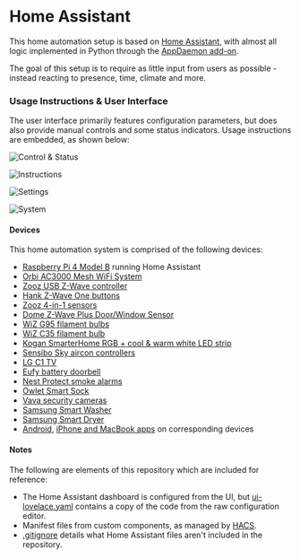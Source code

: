 # Home Assistant

This home automation setup is based on [Home Assistant](https://www.home-assistant.io), with almost all logic implemented in Python through the [AppDaemon add-on](https://github.com/hassio-addons/addon-appdaemon).

The goal of this setup is to require as little input from users as possible - instead reacting to presence, time, climate and more.

### Usage Instructions & User Interface

The user interface primarily features configuration parameters, but does also provide manual controls and some status indicators. Usage instructions are embedded, as shown below:

![Control & Status](ui/control-status.png "Control & Status")

![Instructions](ui/instructions.png "Instructions")

![Settings](ui/settings.png "Settings")

![System](ui/system.png "System")

#### Devices

This home automation system is comprised of the following devices:

- [Raspberry Pi 4 Model B](https://www.raspberrypi.org/products/raspberry-pi-4-model-b) running Home Assistant
- [Orbi AC3000 Mesh WiFi System](https://www.netgear.com/home/wifi/mesh/rbk50)
- [Zooz USB Z-Wave controller](https://www.getzooz.com/zooz-zst10-s2-stick)
- [Hank Z-Wave One buttons](https://www.simplysmart123.com/buttons/hank-z-wave-plus-one-button-scene-controller)
- [Zooz 4-in-1 sensors](https://www.getzooz.com/zooz-zse40-4-in-1-sensor)
- [Dome Z-Wave Plus Door/Window Sensor](https://smarthomedirect.com.au/product/dome-z-wave-pro-door-window-sensor)
- [WiZ G95 filament bulbs](https://www.wizconnected.com/en-au/p/filament-bulb-filament-globe-amber-50w-g95-e27/8718699786793)
- [WiZ C35 filament bulb](https://www.wizconnected.com/en-au/p/filament-bulb-filament-candle-amber-25w-c35-e14/8718699787257)
- [Kogan SmarterHome RGB + cool & warm white LED strip](https://www.kogan.com/au/buy/kogan-smarterhometm-ip68-colour-whites-smart-led-light-strip-5m-kogan)
- [Sensibo Sky aircon controllers](https://sensibo.com/products/sensibo-sky)
- [LG C1 TV](https://www.lg.com/au/tvs/lg-oled65c1ptb)
- [Eufy battery doorbell](https://myeufy.com.au/eufy-video-doorbell-battery-powered.html)
- [Nest Protect smoke alarms](https://store.google.com/au/product/nest_protect_2nd_gen)
- [Owlet Smart Sock](https://owletcare.com.au/products/owlet-smart-sock)
- [Vava security cameras](https://www.kickstarter.com/projects/2130897358/vava-home-cam-wire-free-security-with-a-one-year-b)
- [Samsung Smart Washer](https://www.samsung.com/au/washers-and-dryers/washing-machines/8kg-smart-ai-front-load-washer-ww85t554daw-ww85t554daw-sa)
- [Samsung Smart Dryer](https://www.samsung.com/au/washers-and-dryers/dryers/8kg-smart-ai-heat-pump-dryer-dv80t5420aw-dv80t5420aw-sa)
- [Android](https://play.google.com/store/apps/details?id=io.homeassistant.companion.android), [iPhone and MacBook apps](https://apps.apple.com/us/app/home-assistant/id1099568401) on corresponding devices

#### Notes

The following are elements of this repository which are included for reference:

- The Home Assistant dashboard is configured from the UI, but [ui-lovelace.yaml](ui/ui-lovelace.yaml) contains a copy of the code from the raw configuration editor.
- Manifest files from custom components, as managed by [HACS](https://hacs.xyz).
- [.gitignore](.gitignore) details what Home Assistant files aren't included in the repository.

